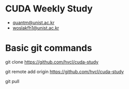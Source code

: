 CUDA Weekly Study
====
* quantm@unist.ac.kr
* woslakfh1@unist.ac.kr

Basic git commands
=======
git clone https://github.com/hvcl/cuda-study

git remote add origin https://github.com/hvcl/cuda-study

git pull


